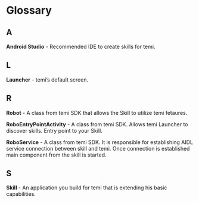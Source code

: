 # Glossary

## A
**Android Studio** - Recommended IDE to create skills for temi.

## L
**Launcher** - temi’s default screen.

## R
**Robot** - A class from temi SDK that allows the Skill to utilize temi fetaures.

**RoboEntryPointActivity** - A class from temi SDK. Allows temi Launcher to discover skills. Entry point to your Skill.

**RoboService** - A class from temi SDK. It is responsible for establishing AIDL service connection between skill and temi. Once connection is established main component from the skill is started.

## S
**Skill** - An application you build for temi that is extending his basic capabilities.